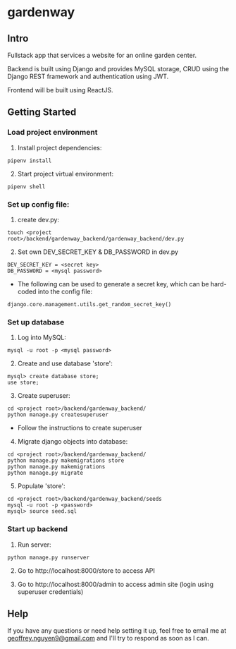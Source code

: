 # gardenway

## Intro

Fullstack app that services a website for an online garden center.

Backend is built using Django and provides MySQL storage, CRUD using the Django REST framework and authentication using JWT.

Frontend will be built using ReactJS.

## Getting Started

### Load project environment

1. Install project dependencies:

`pipenv install`

2. Start project virtual environment:

`pipenv shell`

### Set up config file:

1. create dev.py:

`touch <project root>/backend/gardenway_backend/gardenway_backend/dev.py`

2. Set own DEV_SECRET_KEY & DB_PASSWORD in dev.py

```
DEV_SECRET_KEY = <secret key>
DB_PASSWORD = <mysql password>
```

- The following can be used to generate a secret key, which can be hard-coded into the config file:

`django.core.management.utils.get_random_secret_key()`

### Set up database

1. Log into MySQL:

`mysql -u root -p <mysql password>`

2. Create and use database 'store':

```
mysql> create database store;
use store;
```

3. Create superuser:

```
cd <project root>/backend/gardenway_backend/
python manage.py createsuperuser
```

- Follow the instructions to create superuser

4. Migrate django objects into database:

```
cd <project root>/backend/gardenway_backend/
python manage.py makemigrations store
python manage.py makemigrations
python manage.py migrate
```

5. Populate 'store':

```
cd <project root>/backend/gardenway_backend/seeds
mysql -u root -p <password>
mysql> source seed.sql
```

### Start up backend

1. Run server:

`python manage.py runserver`

2. Go to http://localhost:8000/store to access API

3. Go to http://localhost:8000/admin to access admin site (login using superuser credentials)

## Help

If you have any questions or need help setting it up, feel free to email me at geoffrey.nguyen9@gmail.com and I'll try to respond as soon as I can.

